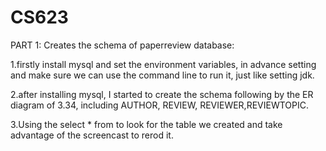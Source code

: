 # CS623
PART 1:
Creates the schema of paperreview database:

1.firstly install mysql and set the environment variables, in advance setting and make sure 
we can use the command line to run it, just like setting jdk.

2.after installing mysql, I started to create the schema following by the ER diagram of 3.34, including AUTHOR, REVIEW, 
REVIEWER,REVIEWTOPIC.

3.Using the select * from to look for the table we created and take advantage of the screencast to rerod it.
